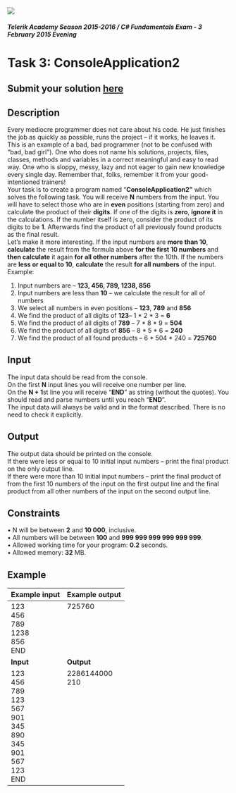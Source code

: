 ﻿<img src="https://raw.githubusercontent.com/TelerikAcademy/Common/master/logos/telerik-header-logo.png" />

#### _Telerik Academy Season 2015-2016 / C# Fundamentals Exam - 3 February 2015 Evening_

# Task 3: ConsoleApplication2

## Submit your solution [here](http://bgcoder.com/Contests/Practice/Index/205#2)

## Description   

Every mediocre programmer does not care about his code. He just finishes the job as quickly as possible, runs the project – if it works, he leaves it. This is an example of a bad, bad programmer (not to be confused with “bad, bad girl”). One who does not name his solutions, projects, files, classes, methods and variables in a correct meaningful and easy to read way. One who is sloppy, messy, lazy and not eager to gain new knowledge every single day. Remember that, folks, remember it from your good-intentioned trainers!  
Your task is to create a program named “**ConsoleApplication2”** which solves the following task. You will receive **N** numbers from the input. You will have to select those who are in **even** positions (starting from zero) and calculate the product of their **digits**. If one of the digits is **zero**, **ignore it** in the calculations. If the number itself is zero, consider the product of its digits to be **1**. Afterwards find the product of all previously found products as the final result.  
Let’s make it more interesting. If the input numbers are **more than 10**, **calculate** the result from the formula above **for the first 10 numbers** and **then calculate** it again **for all other numbers** after the 10th. If the numbers are **less or equal to 10**, **calculate** the result **for all numbers** of the input.  
Example:
1.	Input numbers are – **123, 456, 789, 1238, 856**
2.	Input numbers are less than **10** – we calculate the result for all of numbers
3.	We select all numbers in even positions – **123**, **789** and **856**
4.	We find the product of all digits of **123**– 1 * 2 * 3 = **6**
5.	We find the product of all digits of **789** – 7 * 8 * 9 = **504**
6.	We find the product of all digits of **856** – 8 * 5 * 6 = **240**
7.	We find the product of all found products – 6 * 504 * 240 = **725760**


## Input  

The input data should be read from the console.  
On the first **N** input lines you will receive one number per line.  
On the **N + 1**st line you will receive “**END**” as string (without the quotes). You should read and parse numbers until you reach “**END**”.  
The input data will always be valid and in the format described. There is no need to check it explicitly.


## Output

The output data should be printed on the console.  
If there were less or equal to 10 initial input numbers – print the final product on the only output line.  
If there were more than 10 initial input numbers – print the final product of from the first 10 numbers of the input on the first output line and the final product from all other numbers of the input on the second output line.


## Constraints

•	N will be between **2** and **10 000**, inclusive.  
•	All numbers will be between **100** and **999 999 999 999 999 999**.  
•	Allowed working time for your program: **0.2** seconds.  
•	Allowed memory: **32** MB.

## Example

|Example input|Example output|
|:-------------|:--------------|
|123<br/>456<br/>789<br/>1238<br/>856<br/>END|725760<br/><br/><br/><br/><br/><br/>|
|**Input**|**Output**|
|123<br/>456<br/>789<br/>123<br/>567<br/>901<br/>345<br/>890<br/>345<br/>901<br/>567<br/>123<br/>END|2286144000<br/>210<br/><br/><br/><br/><br/><br/><br/><br/><br/><br/><br/><br/>|


